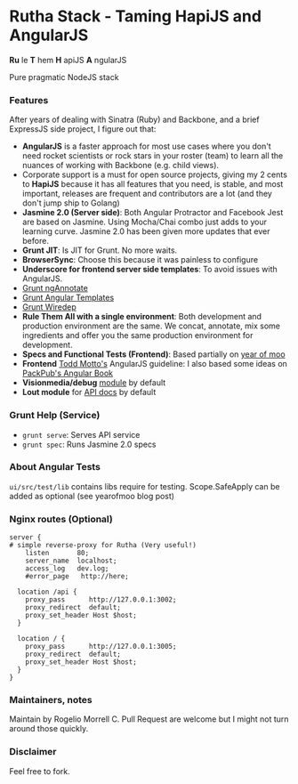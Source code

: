 # Rutha Stack - Taming HapiJS and AngularJS #
**Ru** le 
**T** hem 
**H** apiJS 
**A** ngularJS

Pure pragmatic NodeJS stack

### Features ###

After years of dealing with Sinatra (Ruby) and Backbone, and a brief ExpressJS side project, I figure out that:

* **AngularJS** is a faster approach for most use cases where you don't need rocket scientists or rock stars in your roster (team) to learn all the nuances of working with Backbone (e.g. child views).
* Corporate support is a must for open source projects, giving my 2 cents to **HapiJS** because it has all features that you need, is stable, and most important, releases are frequent and contributors are a lot (and they don't jump ship to Golang)
* **Jasmine 2.0 (Server side)**: Both Angular Protractor and Facebook Jest are based on Jasmine. Using Mocha/Chai combo just adds to your learning curve. Jasmine 2.0 has been given more updates that ever before.
* **Grunt JIT**: Is JIT for Grunt. No more waits.
* **BrowserSync**: Choose this because it was painless to configure
* **Underscore for frontend server side templates**: To avoid issues with AngularJS.
* [Grunt ngAnnotate](https://github.com/mzgol/grunt-ng-annotate)
* [Grunt Angular Templates](https://github.com/ericclemmons/grunt-angular-templates)
* [Grunt  Wiredep](https://github.com/stephenplusplus/grunt-wiredep)
* **Rule Them All with a single environment**: Both development and production environment are the same. We concat, annotate, mix some ingredients and offer you the same production environment for development.
* **Specs and Functional Tests (Frontend)**: Based partially on [year of moo](http://www.yearofmoo.com/2013/01/full-spectrum-testing-with-angularjs-and-karma.html) 
* **Frontend** [Todd Motto's](http://toddmotto.com/opinionated-angular-js-styleguide-for-teams/) AngularJS guideline: I also based some ideas on [PackPub's Angular Book](http://www.packtpub.com/angularjs-web-application-development/book?tag=dp/masteringwebwithangularjs-abr1/0913)
* **Visionmedia/debug** [module](https://github.com/visionmedia/debug) by default
* **Lout module** for [API docs](https://github.com/spumko/lout) by default

### Grunt Help (Service) ###

* `grunt serve`: Serves API service
* `grunt spec`: Runs Jasmine 2.0 specs


###  About Angular Tests
`ui/src/test/lib` contains libs require for testing. Scope.SafeApply can be added as optional (see yearofmoo blog post)

### Nginx routes (Optional) ###

```
server { 
# simple reverse-proxy for Rutha (Very useful!)
    listen       80;
    server_name  localhost;
    access_log   dev.log;
    #error_page   http://here;

  location /api {
    proxy_pass      http://127.0.0.1:3002;
    proxy_redirect  default;
    proxy_set_header Host $host;
  }

  location / {
    proxy_pass      http://127.0.0.1:3005;
    proxy_redirect  default;
    proxy_set_header Host $host;
  }
}

```

### Maintainers, notes ###
Maintain by Rogelio Morrell C. 
Pull Request are welcome but I might not turn around those quickly. 

### Disclaimer ###
Feel free to fork.
